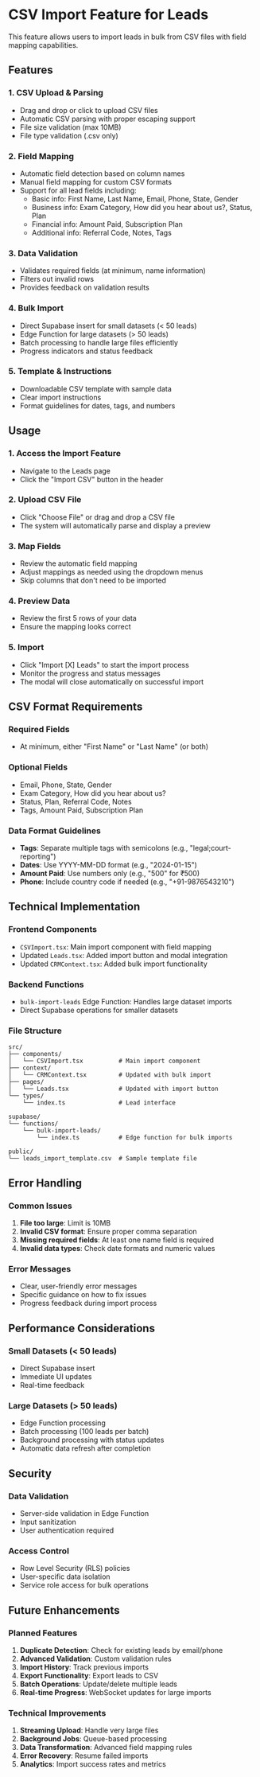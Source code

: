 # CSV Import Feature for Leads

This feature allows users to import leads in bulk from CSV files with field mapping capabilities.

## Features

### 1. CSV Upload & Parsing
- Drag and drop or click to upload CSV files
- Automatic CSV parsing with proper escaping support
- File size validation (max 10MB)
- File type validation (.csv only)

### 2. Field Mapping
- Automatic field detection based on column names
- Manual field mapping for custom CSV formats
- Support for all lead fields including:
  - Basic info: First Name, Last Name, Email, Phone, State, Gender
  - Business info: Exam Category, How did you hear about us?, Status, Plan
  - Financial info: Amount Paid, Subscription Plan
  - Additional info: Referral Code, Notes, Tags

### 3. Data Validation
- Validates required fields (at minimum, name information)
- Filters out invalid rows
- Provides feedback on validation results

### 4. Bulk Import
- Direct Supabase insert for small datasets (< 50 leads)
- Edge Function for large datasets (> 50 leads)
- Batch processing to handle large files efficiently
- Progress indicators and status feedback

### 5. Template & Instructions
- Downloadable CSV template with sample data
- Clear import instructions
- Format guidelines for dates, tags, and numbers

## Usage

### 1. Access the Import Feature
- Navigate to the Leads page
- Click the "Import CSV" button in the header

### 2. Upload CSV File
- Click "Choose File" or drag and drop a CSV file
- The system will automatically parse and display a preview

### 3. Map Fields
- Review the automatic field mapping
- Adjust mappings as needed using the dropdown menus
- Skip columns that don't need to be imported

### 4. Preview Data
- Review the first 5 rows of your data
- Ensure the mapping looks correct

### 5. Import
- Click "Import [X] Leads" to start the import process
- Monitor the progress and status messages
- The modal will close automatically on successful import

## CSV Format Requirements

### Required Fields
- At minimum, either "First Name" or "Last Name" (or both)

### Optional Fields
- Email, Phone, State, Gender
- Exam Category, How did you hear about us?
- Status, Plan, Referral Code, Notes
- Tags, Amount Paid, Subscription Plan

### Data Format Guidelines
- **Tags**: Separate multiple tags with semicolons (e.g., "legal;court-reporting")
- **Dates**: Use YYYY-MM-DD format (e.g., "2024-01-15")
- **Amount Paid**: Use numbers only (e.g., "500" for ₹500)
- **Phone**: Include country code if needed (e.g., "+91-9876543210")

## Technical Implementation

### Frontend Components
- `CSVImport.tsx`: Main import component with field mapping
- Updated `Leads.tsx`: Added import button and modal integration
- Updated `CRMContext.tsx`: Added bulk import functionality

### Backend Functions
- `bulk-import-leads` Edge Function: Handles large dataset imports
- Direct Supabase operations for smaller datasets

### File Structure
```
src/
├── components/
│   └── CSVImport.tsx          # Main import component
├── context/
│   └── CRMContext.tsx         # Updated with bulk import
├── pages/
│   └── Leads.tsx              # Updated with import button
└── types/
    └── index.ts               # Lead interface

supabase/
└── functions/
    └── bulk-import-leads/
        └── index.ts           # Edge function for bulk imports

public/
└── leads_import_template.csv  # Sample template file
```

## Error Handling

### Common Issues
1. **File too large**: Limit is 10MB
2. **Invalid CSV format**: Ensure proper comma separation
3. **Missing required fields**: At least one name field is required
4. **Invalid data types**: Check date formats and numeric values

### Error Messages
- Clear, user-friendly error messages
- Specific guidance on how to fix issues
- Progress feedback during import process

## Performance Considerations

### Small Datasets (< 50 leads)
- Direct Supabase insert
- Immediate UI updates
- Real-time feedback

### Large Datasets (> 50 leads)
- Edge Function processing
- Batch processing (100 leads per batch)
- Background processing with status updates
- Automatic data refresh after completion

## Security

### Data Validation
- Server-side validation in Edge Function
- Input sanitization
- User authentication required

### Access Control
- Row Level Security (RLS) policies
- User-specific data isolation
- Service role access for bulk operations

## Future Enhancements

### Planned Features
1. **Duplicate Detection**: Check for existing leads by email/phone
2. **Advanced Validation**: Custom validation rules
3. **Import History**: Track previous imports
4. **Export Functionality**: Export leads to CSV
5. **Batch Operations**: Update/delete multiple leads
6. **Real-time Progress**: WebSocket updates for large imports

### Technical Improvements
1. **Streaming Upload**: Handle very large files
2. **Background Jobs**: Queue-based processing
3. **Data Transformation**: Advanced field mapping rules
4. **Error Recovery**: Resume failed imports
5. **Analytics**: Import success rates and metrics 